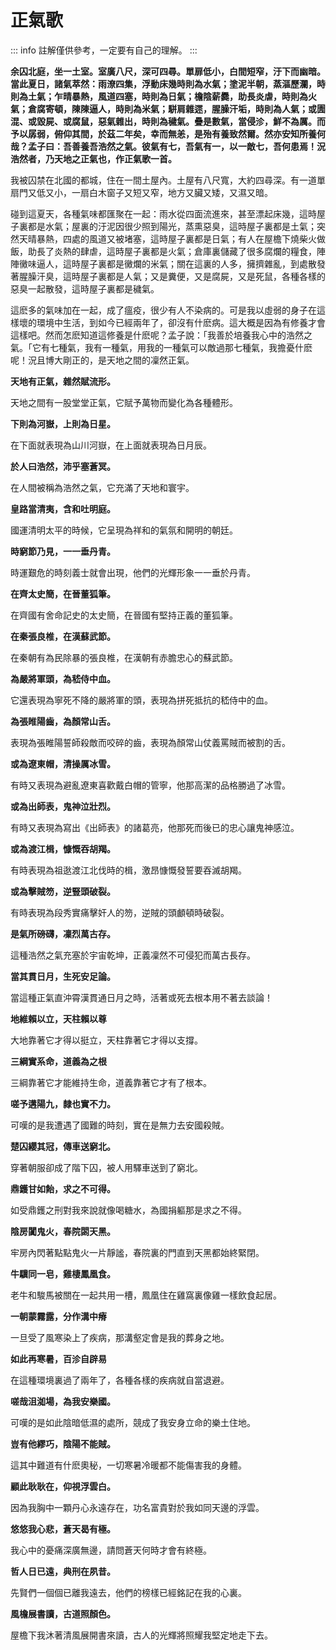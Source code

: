 # 正氣歌

::: info
註解僅供參考，一定要有自己的理解。
:::

**余囚北庭，坐一土室。室廣八尺，深可四尋。單扉低小，白間短窄，汙下而幽暗。當此夏日，諸氣萃然：雨潦四集，浮動床幾時則為水氣；塗泥半朝，蒸漚歷瀾，時則為土氣；乍晴暴熱，風道四塞，時則為日氣；檐陰薪爨，助長炎虐，時則為火氣；倉腐寄頓，陳陳逼人，時則為米氣；駢肩雜遝，腥臊汗垢，時則為人氣；或圊混、或毀屍、或腐鼠，惡氣雜出，時則為穢氣。疊是數氣，當侵沴，鮮不為厲。而予以孱弱，俯仰其間，於茲二年矣，幸而無恙，是殆有養致然爾。然亦安知所養何哉？孟子曰：吾善養吾浩然之氣。彼氣有七，吾氣有一，以一敵七，吾何患焉！況浩然者，乃天地之正氣也，作正氣歌一首。**

我被囚禁在北國的都城，住在一間土屋內。土屋有八尺寬，大約四尋深。有一道單扇門又低又小，一扇白木窗子又短又窄，地方又臟又矮，又濕又暗。

碰到這夏天，各種氣味都匯聚在一起：雨水從四面流進來，甚至漂起床幾，這時屋子裏都是水氣；屋裏的汙泥因很少照到陽光，蒸熏惡臭，這時屋子裏都是土氣；突然天晴暴熱，四處的風道又被堵塞，這時屋子裏都是日氣；有人在屋檐下燒柴火做飯，助長了炎熱的肆虐，這時屋子裏都是火氣；倉庫裏儲藏了很多腐爛的糧食，陣陣黴味逼人，這時屋子裏都是黴爛的米氣；關在這裏的人多，擁擠雜亂，到處散發著腥臊汗臭，這時屋子裏都是人氣；又是糞便，又是腐屍，又是死鼠，各種各樣的惡臭一起散發，這時屋子裏都是穢氣。

這麽多的氣味加在一起，成了瘟疫，很少有人不染病的。可是我以虛弱的身子在這樣壞的環境中生活，到如今已經兩年了，卻沒有什麽病。這大概是因為有修養才會這樣吧。然而怎麽知道這修養是什麽呢？孟子說：「我善於培養我心中的浩然之氣。「它有七種氣，我有一種氣，用我的一種氣可以敵過那七種氣，我擔憂什麽呢！況且博大剛正的，是天地之間的凜然正氣。

**天地有正氣，雜然賦流形。**

天地之間有一股堂堂正氣，它賦予萬物而變化為各種體形。

**下則為河嶽，上則為日星。**

在下面就表現為山川河嶽，在上面就表現為日月辰。

**於人曰浩然，沛乎塞蒼冥。**

在人間被稱為浩然之氣，它充滿了天地和寰宇。

**皇路當清夷，含和吐明庭。**

國運清明太平的時候，它呈現為祥和的氣氛和開明的朝廷。

**時窮節乃見，一一垂丹青。**

時運艱危的時刻義士就會出現，他們的光輝形象一一垂於丹青。

**在齊太史簡，在晉董狐筆。**

在齊國有舍命記史的太史簡，在晉國有堅持正義的董狐筆。

**在秦張良椎，在漢蘇武節。**

在秦朝有為民除暴的張良椎，在漢朝有赤膽忠心的蘇武節。

**為嚴將軍頭，為嵇侍中血。**

它還表現為寧死不降的嚴將軍的頭，表現為拼死抵抗的嵇侍中的血。

**為張睢陽齒，為顏常山舌。**

表現為張睢陽誓師殺敵而咬碎的齒，表現為顏常山仗義罵賊而被割的舌。

**或為遼東帽，清操厲冰雪。**

有時又表現為避亂遼東喜歡戴白帽的管寧，他那高潔的品格勝過了冰雪。

**或為出師表，鬼神泣壯烈。**

有時又表現為寫出《出師表》的諸葛亮，他那死而後已的忠心讓鬼神感泣。

**或為渡江楫，慷慨吞胡羯。**

有時表現為祖逖渡江北伐時的楫，激昂慷慨發誓要吞滅胡羯。

**或為擊賊笏，逆豎頭破裂。**

有時表現為段秀實痛擊奸人的笏，逆賊的頭顱頓時破裂。

**是氣所磅礴，凜烈萬古存。**

這種浩然之氣充塞於宇宙乾坤，正義凜然不可侵犯而萬古長存。

**當其貫日月，生死安足論。**

當這種正氣直沖霄漢貫通日月之時，活著或死去根本用不著去談論！

**地維賴以立，天柱賴以尊**

大地靠著它才得以挺立，天柱靠著它才得以支撐。

**三綱實系命，道義為之根**

三綱靠著它才能維持生命，道義靠著它才有了根本。

**嗟予遘陽九，隸也實不力。**

可嘆的是我遭遇了國難的時刻，實在是無力去安國殺賊。

**楚囚纓其冠，傳車送窮北。**

穿著朝服卻成了階下囚，被人用驛車送到了窮北。

**鼎鑊甘如飴，求之不可得。**

如受鼎鑊之刑對我來說就像喝糖水，為國捐軀那是求之不得。

**陰房闐鬼火，春院閟天黑。**

牢房內閃著點點鬼火一片靜謐，春院裏的門直到天黑都始終緊閉。

**牛驥同一皂，雞棲鳳凰食。**

老牛和駿馬被關在一起共用一槽，鳳凰住在雞窩裏像雞一樣飲食起居。

**一朝蒙霧露，分作溝中瘠**

一旦受了風寒染上了疾病，那溝壑定會是我的葬身之地。

**如此再寒暑，百沴自辟易**

在這種環境裏過了兩年了，各種各樣的疾病就自當退避。

**嗟哉沮洳場，為我安樂國。**

可嘆的是如此陰暗低濕的處所，競成了我安身立命的樂土住地。

**豈有他繆巧，陰陽不能賊。**

這其中難道有什麽奧秘，一切寒暑冷暖都不能傷害我的身體。

**顧此耿耿在，仰視浮雲白。**

因為我胸中一顆丹心永遠存在，功名富貴對於我如同天邊的浮雲。

**悠悠我心悲，蒼天曷有極。**

我心中的憂痛深廣無邊，請問蒼天何時才會有終極。

**哲人日已遠，典刑在夙昔。**

先賢們一個個已離我遠去，他們的榜樣已經銘記在我的心裏。

**風檐展書讀，古道照顏色。**

屋檐下我沐著清風展開書來讀，古人的光輝將照耀我堅定地走下去。
